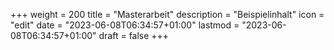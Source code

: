 +++ weight = 200 title = "Masterarbeit" description = "Beispielinhalt" icon = "edit" date = "2023-06-08T06:34:57+01:00" lastmod = "2023-06-08T06:34:57+01:00" draft = false +++